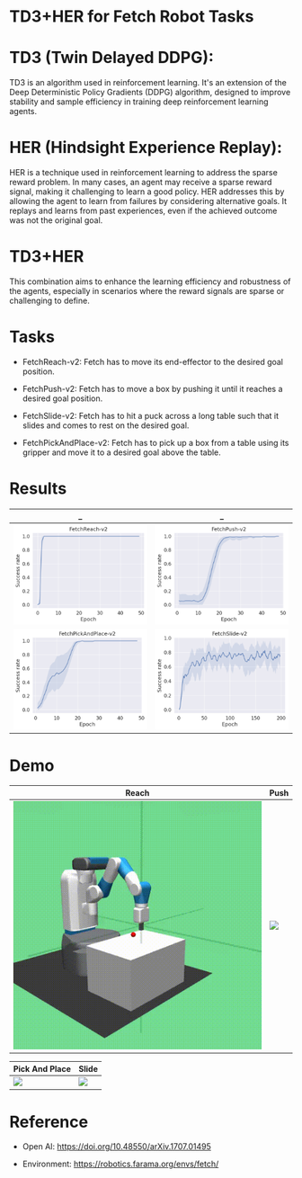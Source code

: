 # TD3+HER  for Fetch Robot Tasks

# TD3 (Twin Delayed DDPG): 

TD3 is an algorithm used in reinforcement learning. It's an extension of the Deep Deterministic Policy Gradients (DDPG) algorithm, designed to improve stability and sample efficiency in training deep reinforcement learning agents.

# HER (Hindsight Experience Replay): 
HER is a technique used in reinforcement learning to address the sparse reward problem. In many cases, an agent may receive a sparse reward signal, making it challenging to learn a good policy. HER addresses this by allowing the agent to learn from failures by considering alternative goals. It replays and learns from past experiences, even if the achieved outcome was not the original goal.

# TD3+HER

This combination aims to enhance the learning efficiency and robustness of the agents, especially in scenarios where the reward signals are sparse or challenging to define.

# Tasks

- FetchReach-v2: Fetch has to move its end-effector to the desired goal position.

- FetchPush-v2: Fetch has to move a box by pushing it until it reaches a desired goal position.

- FetchSlide-v2: Fetch has to hit a puck across a long table such that it slides and comes to rest on the desired goal.

- FetchPickAndPlace-v2: Fetch has to pick up a box from a table using its gripper and move it to a desired goal above the table.

# Results
|_|_|
|:---:|:---:|
![](Figures/Reach.png)| ![](Figures/Push.png)|
![](Figures/PickAndPlace.png)| ![](Figures/Slide.png)|


# Demo

Reach| Push|
-----------------------|-----------------------|
![](Videos/Reach.gif)| ![](Videos/Push.gif)|


Pick And Place | Slide|
-----------------------|-----------------------|
![](Videos/PickAndPlace.gif)|![](Videos/Slide.gif)


# Reference
- Open AI: https://doi.org/10.48550/arXiv.1707.01495

- Environment: https://robotics.farama.org/envs/fetch/
